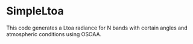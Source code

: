 # SimpleLtoa
This code generates a Ltoa radiance for N bands with certain angles and atmospheric conditions using OSOAA.
